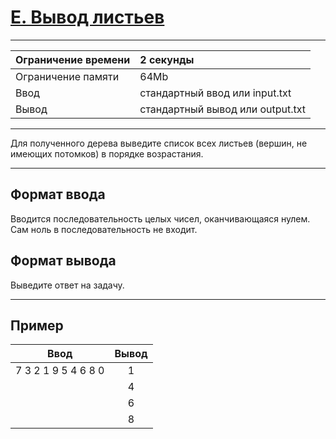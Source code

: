 # [E. Вывод листьев](https://contest.yandex.ru/contest/28069/problems/E/)

---
| Ограничение времени  | 2 секунды  |
| :--- |:---|
| Ограничение памяти | 64Mb |
| Ввод | стандартный ввод или input.txt |
| Вывод | стандартный вывод или output.txt |
---
Для полученного дерева выведите список всех листьев (вершин, не имеющих потомков) в порядке возрастания.

---
## Формат ввода
Вводится последовательность целых чисел, оканчивающаяся нулем. Сам ноль в последовательность не входит.

## Формат вывода
Выведите ответ на задачу.

---
## Пример

| Ввод  | Вывод  |
| :---: | :---: |
| 7 3 2 1 9 5 4 6 8 0 | 1 |
|  | 4 |
|  | 6 |
|  | 8 |
